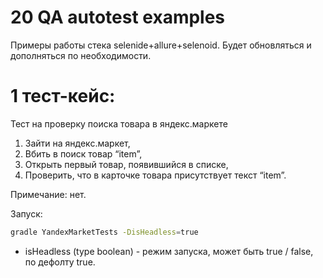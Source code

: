 # 20 QA autotest examples

Примеры работы стека selenide+allure+selenoid. Будет обновляться и дополняться по необходимости.

# 1 тест-кейс:
Тест на проверку поиска товара в яндекс.маркете

1. Зайти на яндекс.маркет,
2. Вбить в поиск товар “item”,
3. Открыть первый товар, появившийся в списке,
4. Проверить, что в карточке товара присутствует текст “item”.

Примечание: нет.

Запуск:
```sh
gradle YandexMarketTests -DisHeadless=true
```
* isHeadless (type boolean) - режим запуска, может быть true / false, по дефолту true.

